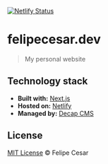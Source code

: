 [![Netlify Status](https://api.netlify.com/api/v1/badges/481641f4-9708-4e99-b3ed-318ef52ab6d0/deploy-status)](https://app.netlify.com/sites/felipecesar/deploys)

# felipecesar.dev

> My personal website

## Technology stack

* **Built with:** [Next.js](https://nextjs.org/)
* **Hosted on:** [Netlify](https://netlify.com/)
* **Managed by:** [Decap CMS](https://decapcms.org/)

## License

[MIT License](https://github.com/felipecesr/felipecesar.dev/blob/main/LICENSE) © Felipe Cesar
